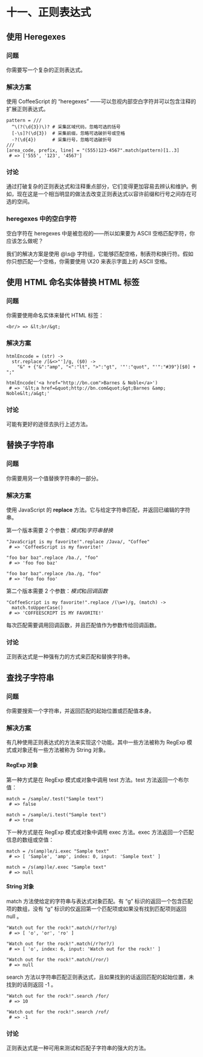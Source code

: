 # 十一、正则表达式

## 使用 Heregexes

### 问题

你需要写一个复杂的正则表达式。

### 解决方案

使用 CoffeeScript 的 “heregexes” ——可以忽视内部空白字符并可以包含注释的扩展正则表达式。

```
pattern = ///
  ^\(?(\d{3})\)? # 采集区域代码，忽略可选的括号
  [-\s]?(\d{3})  # 采集前缀，忽略可选破折号或空格
  -?(\d{4})      # 采集行号，忽略可选破折号
///
[area_code, prefix, line] = "(555)123-4567".match(pattern)[1..3]
 # => ['555', '123', '4567']
```

### 讨论

通过打破复杂的正则表达式和注释重点部分，它们变得更加容易去辨认和维护。例如，现在这是一个相当明显的做法去改变正则表达式以容许前缀和行号之间存在可选的空间。

### heregexes 中的空白字符

空白字符在 heregexes 中是被忽视的——所以如果要为 ASCII 空格匹配字符，你应该怎么做呢？

我们的解决方案是使用 @\s@ 字符组，它能够匹配空格，制表符和换行符。假如你只想匹配一个空格，你需要使用 \X20 来表示字面上的 ASCII 空格。

## 使用 HTML 命名实体替换 HTML 标签

### 问题

你需要使用命名实体来替代 HTML 标签：

`<br/> => &lt;br/&gt;`

### 解决方案

```
htmlEncode = (str) ->
  str.replace /[&<>"']/g, ($0) ->
    "&" + {"&":"amp", "<":"lt", ">":"gt", '"':"quot", "'":"#39"}[$0] + ";"

htmlEncode('<a href="http://bn.com">Barnes & Noble</a>')
 # => '&lt;a href=&quot;http://bn.com&quot;&gt;Barnes &amp; Noble&lt;/a&gt;'
```

### 讨论

可能有更好的途径去执行上述方法。

## 替换子字符串

### 问题

你需要用另一个值替换字符串的一部分。

### 解决方案

使用 JavaScript 的 **replace** 方法。它与给定字符串匹配，并返回已编辑的字符串。

第一个版本需要 2 个参数：*模式*和*字符串替换*

```
"JavaScript is my favorite!".replace /Java/, "Coffee"
 # => 'CoffeeScript is my favorite!'

"foo bar baz".replace /ba./, "foo"
 # => 'foo foo baz'

"foo bar baz".replace /ba./g, "foo"
 # => 'foo foo foo'
```

第二个版本需要 2 个参数：*模式*和*回调函数*

```
"CoffeeScript is my favorite!".replace /(\w+)/g, (match) ->
  match.toUpperCase()
 # => 'COFFEESCRIPT IS MY FAVORITE!'
```

每次匹配需要调用回调函数，并且匹配值作为参数传给回调函数。

### 讨论

正则表达式是一种强有力的方式来匹配和替换字符串。

## 查找子字符串

### 问题

你需要搜索一个字符串，并返回匹配的起始位置或匹配值本身。

### 解决方案

有几种使用正则表达式的方法来实现这个功能。其中一些方法被称为 RegExp 模式或对象还有一些方法被称为 String 对象。

#### RegExp 对象

第一种方式是在 RegExp 模式或对象中调用 test 方法。test 方法返回一个布尔值：

```
match = /sample/.test("Sample text")
 # => false

match = /sample/i.test("Sample text")
 # => true
```

下一种方式是在 RegExp 模式或对象中调用 exec 方法。exec 方法返回一个匹配信息的数组或空值：

```
match = /s(amp)le/i.exec "Sample text"
 # => [ 'Sample', 'amp', index: 0, input: 'Sample text' ]

match = /s(amp)le/.exec "Sample text"
 # => null
```

#### String 对象

match 方法使给定的字符串与表达式对象匹配。有 “g” 标识的返回一个包含匹配项的数组，没有 “g” 标识的仅返回第一个匹配项或如果没有找到匹配项则返回 null 。

```
"Watch out for the rock!".match(/r?or?/g)
 # => [ 'o', 'or', 'ro' ]

"Watch out for the rock!".match(/r?or?/)
 # => [ 'o', index: 6, input: 'Watch out for the rock!' ]

"Watch out for the rock!".match(/ror/)
 # => null
```

search 方法以字符串匹配正则表达式，且如果找到的话返回匹配的起始位置，未找到的话则返回 -1 。

```
"Watch out for the rock!".search /for/
 # => 10

"Watch out for the rock!".search /rof/
 # => -1
```

### 讨论

正则表达式是一种可用来测试和匹配子字符串的强大的方法。